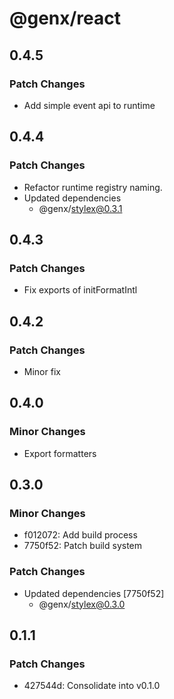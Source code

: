 # @genx/react

## 0.4.5

### Patch Changes

-   Add simple event api to runtime

## 0.4.4

### Patch Changes

-   Refactor runtime registry naming.
-   Updated dependencies
    -   @genx/stylex@0.3.1

## 0.4.3

### Patch Changes

-   Fix exports of initFormatIntl

## 0.4.2

### Patch Changes

-   Minor fix

## 0.4.0

### Minor Changes

-   Export formatters

## 0.3.0

### Minor Changes

-   f012072: Add build process
-   7750f52: Patch build system

### Patch Changes

-   Updated dependencies [7750f52]
    -   @genx/stylex@0.3.0

## 0.1.1

### Patch Changes

-   427544d: Consolidate into v0.1.0
